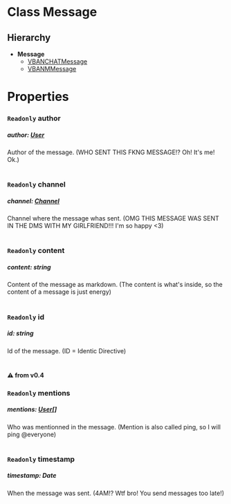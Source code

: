 # **Class Message**
## Hierarchy
- **Message**
  - [VBANCHATMessage](/docs/Classes/VBANCHATMessage.md)
  - [VBANMMessage](/docs/Classes/VBANMMessage.md)

#
# Properties
### `Readonly` **author**
##### author: [User](/docs/Classes/User.md)
Author of the message. (WHO SENT THIS FKNG MESSAGE!? Oh! It's me! Ok.)
#
### `Readonly` **channel**
##### channel: [Channel](/docs/Classes/Channel.md)
Channel where the message whas sent. (OMG THIS MESSAGE WAS SENT IN THE DMS WITH MY GIRLFRIEND!!! I'm so happy <3)
#
### `Readonly` **content**
##### content: string
Content of the message as markdown. (The content is what's inside, so the content of a message is just energy)
#
### `Readonly` **id**
##### id: string
Id of the message. (ID = Identic Directive)
#
#### :warning: from v0.4
### `Readonly` **mentions**
##### mentions: [User](/docs/Classes/User.md)[]
Who was mentionned in the message. (Mention is also called ping, so I will ping @everyone)
#
### `Readonly` **timestamp**
##### timestamp: Date
When the message was sent. (4AM!? Wtf bro! You send messages too late!)
#